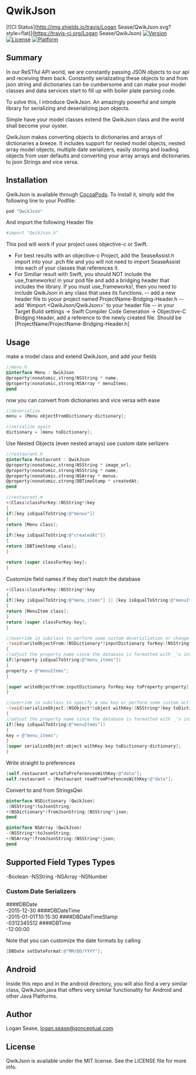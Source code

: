 # QwikJson

[![CI Status](http://img.shields.io/travis/Logan Sease/QwikJson.svg?style=flat)](https://travis-ci.org/Logan Sease/QwikJson)
[![Version](https://img.shields.io/cocoapods/v/QwikJson.svg?style=flat)](http://cocoapods.org/pods/QwikJson)
[![License](https://img.shields.io/cocoapods/l/QwikJson.svg?style=flat)](http://cocoapods.org/pods/QwikJson)
[![Platform](https://img.shields.io/cocoapods/p/QwikJson.svg?style=flat)](http://cocoapods.org/pods/QwikJson)

## Summary
In our ReSTful API world, we are constantly passing JSON objects to our api and receiving them back. Constantly serializating these objects to and from json string and dictionaries can be cumbersome and can make your model classes and data services start to fill up with boiler plate parsing code.

To solve this, I introduce QwikJson. An amazingly powerful and simple library for serializing and deserializing json objects.

Simple have your model classes extend the QwikJson class and the world shall become your oyster.

QwikJson makes converting objects to dictionaries and arrays of dictionaries a breeze. It includes support for nested model objects, nested array model objects, multiple date serializers, easily storing and loading objects from user defaults and converting your array arrays and dictionaries to json Strings and vice versa.


## Installation

QwikJson is available through [CocoaPods](http://cocoapods.org). To install
it, simply add the following line to your Podfile:

```ruby
pod "QwikJson"
```

And import the following Header file
```ruby
#import "QwikJson.h"
```

This pod will work if your project uses objective-c or Swift.
- For best results with an objective-c Project, add the SeaseAssist.h import into your .pch file and you will not need to import SeaseAssist into each of your classes that references it.
- For Similiar result with Swift, you should NOT include the use_frameworks! in your pod file and add a bridging header that includes the library. If you must use_frameworks!, then you need to include QwikJson in any class that uses its functions.
-- add a new header file to yoour project named ProjectName-Bridging-Header.h
-- add '#import <QwikJson/QwikJson>' to your header file
-- in your Target Build settings -> Swift Compiler Code Generation -> Objective-C Bridging Header, add a reference to the newly created file. Should be [ProjectName/ProjectName-Bridging-Header.h]

## Usage

make a model class and extend QwikJson, and add your fields
```objective-c
//menu.h
@interface Menu : QwikJson
@property(nonatomic,strong)NSString * name;
@property(nonatomic,strong)NSArray * menuItems;
@end
```

now you can convert from dictionaries and vice versa with ease
```objective-c
//deserialize
menu = [Menu objectFromDictionary:dictionary];

//serialize again
dictionary = [menu toDictionary];
```

Use Nested Objects (even nested arrays) use custom date serlizers
```objective-c
//restaurant.h
@interface Restaurant : QwikJson
@property(nonatomic,strong)NSString * image_url;
@property(nonatomic,strong)NSString * name;
@property(nonatomic,strong)NSArray * menus;
@property(nonatomic,strong)DBTimeStamp * createdAt;
@end

//restaurant.m
+(Class)classForKey:(NSString*)key
{
if([key isEqualToString:@"menus"])
{
return [Menu class];
}
if([key isEqualToString:@"createdAt"])
{
return [DBTimeStamp class];
}

return [super classForKey:key];
}

```

Customize field names if they don't match the database
```objective-c
+(Class)classForKey:(NSString*)key
{
if([key isEqualToString:@"menu_items"] || [key isEqualToString:@"menuItems"])
{
return [MenuItem class];
}
return [super classForKey:key];
}

//override in subclass to perform some custom deserizliation or change property keys
-(void)writeObjectFrom:(NSDictionary*)inputDictionary forKey:(NSString*)key toProperty:(NSString*)property
{
//adjust the property name since the database is formatted with _'s instead of camel case
if([property isEqualToString:@"menu_items"])
{
property = @"menuItems";
}

[super writeObjectFrom:inputDictionary forKey:key toProperty:property];
}

//override in subclass to specify a new key or perform some custom action on serialize
-(void)serializeObject:(NSObject*)object withKey:(NSString*)key toDictionary:(NSMutableDictionary*)dictionary
{
//adjust the property name since the database is formatted with _'s instead of camel case
if([key isEqualToString:@"menuItems"])
{
key = @"menu_items";
}
[super serializeObject:object withKey:key toDictionary:dictionary];
}
```

Write straight to preferences
```objective-c
[self.restaurant writeToPreferencesWithKey:@"data"];
self.restaurant = [Restaurant readFromPrefencesWithKey:@"data"];
```

Convert to and from StringsQwi
```objective-c
@interface NSDictionary (QwikJson)
-(NSString*)toJsonString;
+(NSDictionary*)fromJsonString:(NSString*)json;
@end

@interface NSArray (QwikJson)
-(NSString*)toJsonString;
+(NSArray*)fromJsonString:(NSString*)json;
@end
```


## Supported Field Types Types
-Boolean
-NSString
-NSArray
-NSNumber

### Custom Date Serializers
####DBDate            
-2015-12-30
####DBDateTime        
-2015-01-01T10:15:30 
####DBDateTimeStamp   
-0312345512
####DBTime            
-12:00:00

Note that you can customize the date formats by calling
```objective-c
[DBDate setDateFormat:@"MM/DD/YYYY"];
```

## Android

Inside this repo and in the android directory, you will also find a very similar class, QwikJson.java that offers very similar functionality for Android and other Java Platforms.

## Author

Logan Sease, logan.sease@qonceptual.com

## License

QwikJson is available under the MIT license. See the LICENSE file for more info.
